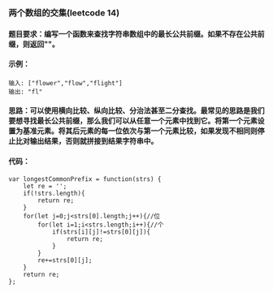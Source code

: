 ### 两个数组的交集(leetcode 14)
#### 题目要求：编写一个函数来查找字符串数组中的最长公共前缀。如果不存在公共前缀，则返回""。
#### 示例：
```
输入: ["flower","flow","flight"]
输出: "fl"
```
#### 思路：可以使用横向比较、纵向比较、分治法甚至二分查找。最常见的思路是我们要想寻找最长公共前缀，那么我们可以从任意一个元素中找到它。将第一个元素设置为基准元素。将其后元素的每一位依次与第一个元素比较，如果发现不相同则停止比对输出结果，否则就拼接到结果字符串中。
#### 代码：

```
var longestCommonPrefix = function(strs) {
    let re = '';
    if(!strs.length){
        return re;
    }
    for(let j=0;j<strs[0].length;j++){//位
        for(let i=1;i<strs.length;i++){//个
            if(strs[i][j]!=strs[0][j]){
                return re;
            }
        }
        re+=strs[0][j];
    }
    return re;
};
```
